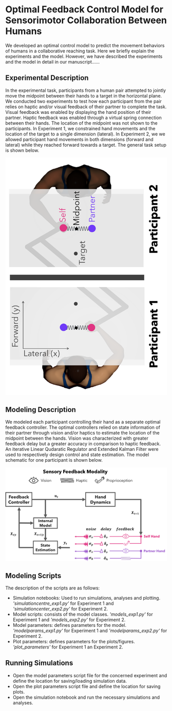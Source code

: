 # Optimal Feedback Control Model for Sensorimotor Collaboration Between Humans

We developed an optimal control model to predict the movement behaviors of humans in a collaborative reaching task. Here we briefly explain the experiments and the model. However, we have described the experiments and the model in detail in our manuscript......

## Experimental Description

In the experimental task, participants from a human pair attempted to jointly move the midpoint between their hands to a target in the horizontal plane. We conducted two experiments to test how each participant from the pair relies on haptic and/or visual feedback of their partner to complete the task. Visual feedback was enabled by displaying the hand position of their partner. Haptic feedback was enabled through a virtual spring connection between their hands. The location of the midpoint was not shown to the participants. In Experiment 1, we constrained hand movements and the location of the target to a single dimension (lateral). In Experiment 2, we we allowed participant hand movements in both dimensions (forward and lateral) while they reached forward towards a target. The general task setup is shown below.

<img src="/Plots/experimental setup.png" title="Experimental Task Setup" width="600">

## Modeling Description

We modeled each participant controlling their hand as a separate optimal feedback controller. The optimal controllers relied on state information of their partner through vision and/or haptics to estimate the location of the midpoint between the hands. Vision was characterized with greater feedback delay but a greater accuracy in comparison to haptic feedback. An iterative Linear Qudaratic Regulator and Extended Kalman Filter were used to respectively design control and state estimation. The model schematic for one participant is shown below.

<img src="/Plots/model schematic.png" title="Model Schematic" width="800">

## Modeling Scripts

The description of the scripts are as follows:

* Simulation notebooks: Used to run simulations, analyses and plotting. *'simulationcentre_exp1.py'* for Experiment 1 and *'simulationcenter_exp2.py'* for Experiment 2.
* Model scripts: consists of the model classes. *'models_exp1.py'* for Experiment 1 and *'models_exp2.py'* for Experiment 2.
* Model parameters: defines parameters for the model. *'modelparams_exp1.py'* for Experiment 1 and *'modelparams_exp2.py'* for Experiment 2.
* Plot parameters: defines parameters for the plots/figures. *'plot_parameters'* for Experiment 1 an Experiment 2.

## Running Simulations

* Open the model parameters script file for the concerned experiment and define the location for saving/loading simulation data.
* Open the plot parameters script file and define the location for saving plots.
* Open the simulation notebook and run the necessary simulations and analyses.


